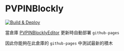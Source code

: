 # PVPINBlockly

[![Build & Deploy](https://github.com/PVPINStudio/PVPINBlocklyPreview/actions/workflows/deploy.yml/badge.svg?branch=master)](https://github.com/PVPINStudio/PVPINBlocklyPreview/actions/workflows/deploy.yml)

當倉庫 [PVPINBlocklyEditor](https://github.com/PVPINStudio/PVPINBlocklyEditor/) 更新時自動部署 `github-pages`

因此你能夠在此倉庫的 `github-pages` 中測試最新的積木

